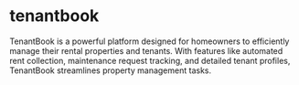 # tenantbook
TenantBook is a powerful platform designed for homeowners to efficiently manage their rental properties and tenants. With features like automated rent collection, maintenance request tracking, and detailed tenant profiles, TenantBook streamlines property management tasks. 
